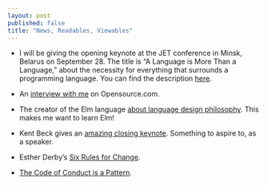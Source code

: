 ```yaml
---
layout: post
published: false
title: "News, Readables, Viewables"
---
```


-   I will be giving the opening keynote at the JET conference in Minsk, Belarus
    on September 28. The title is “A Language is More Than a Language,” about
    the necessity for everything that surrounds a programming language. You can
    find the description [here](<http://jetconf.by/bruce_eckel>).

-   An [interview with
    me](<https://opensource.com/life/15/7/interview-bruce-eckel-java>) on
    Opensource.com.

-   The creator of the Elm language [about language design
    philosophy](<https://www.youtube.com/watch?v=oYk8CKH7OhE>). This makes me
    want to learn Elm!

-   Kent Beck gives an [amazing closing
    keynote](<http://confreaks.tv/videos/railsconf2015-closing-keynote>).
    Something to aspire to, as a speaker.

-   Esther Derby’s [Six Rules for
    Change](<http://www.slideshare.net/estherderby/six-rulesforchangepdf>).

-   [The Code of Conduct is a
    Pattern](<http://www.reinventing-business.com/2015/07/the-code-of-conduct-is-pattern.html>).
